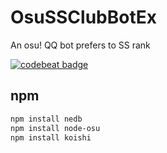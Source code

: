 # OsuSSClubBotEx
An osu! QQ bot prefers to SS rank  

[![codebeat badge](https://codebeat.co/badges/d7570f4a-b34d-44d5-ba91-7cefed383e21)](https://codebeat.co/projects/github-com-exsper-osussclubbotex-master) 

## npm
```sh
npm install nedb
npm install node-osu  
npm install koishi  
```